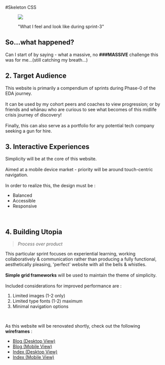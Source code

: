 #Skeleton CSS

<figure>
  <img src="http://iconbug.com/data/5b/512/ca6b4131b00fc172b9095dedc6c6a3ec.png"><br>
  <figcaption>
    <p>"What I feel and look like during sprint-3"</p>
  </figcaption>
</figure>

## So...what happened?
Can I start of by saying - what a massive, no **###MASSIVE** challenge this was for me...(still catching my breath...)<br>


## 2. Target Audience
This website is primarily a compendium of sprints during Phase-0 of the EDA journey.<br>
<br>
It can be used by my cohort peers and coaches to view progression; or by friends and whānau who are curious to see what becomes of this midlife crisis journey of discovery!<br>
<br>
Finally, this can also serve as a portfolio for any potential tech company seeking a gun for hire.
<br>

## 3. Interactive Experiences
Simplicity will be at the core of this website.<br>
<br>
Aimed at a mobile device market - priority will be around touch-centric navigation.<br>
<br>
In order to realize this, the design must be :
- Balanced
- Accessible
- Responsive
<br>

## 4. Building Utopia
>*Process over product*

This particular sprint focuses on experiential learning, working collaboratively & communication rather than producing a fully functional, aesthetically pleasing, 'perfect' website with all the bells & whistles.<br>
<br>
**Simple grid frameworks** will be used to maintain the theme of simplicity.<br>
<br>
Included considerations for improved performance are :

1.  Limited images (1-2 only)
2.  Limited type fonts (1-2) maximum
3.  Minimal navigation options
<br>

As this website will be renovated shortly, check out the following **wireframes** :
- [Blog (Desktop View)](https://github.com/joseph-code-EDA/joseph-code-EDA.github.io/blob/master/images/wireframe-blog-page-desktop.jpg)
- [Blog (Mobile View)](https://github.com/joseph-code-EDA/joseph-code-EDA.github.io/blob/master/images/wireframe-blog-page-mobile.jpg)
- [Index (Desktop View)](https://github.com/joseph-code-EDA/joseph-code-EDA.github.io/blob/master/images/wireframe-index-page-desktop.jpg)
- [Index (Mobile View)](https://github.com/joseph-code-EDA/joseph-code-EDA.github.io/blob/master/images/wireframe-index-page-mobile.jpg)